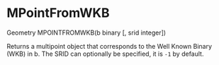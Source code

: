 # MPointFromWKB #

Geometry MPOINTFROMWKB(b binary [, srid integer])

Returns a multipoint object that corresponds to the Well Known Binary (WKB) in b. The SRID can optionally be specified, it is `-1` by default.
